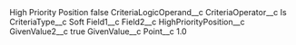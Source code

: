 <?xml version="1.0" encoding="UTF-8"?>
<CustomMetadata xmlns="http://soap.sforce.com/2006/04/metadata" xmlns:xsi="http://www.w3.org/2001/XMLSchema-instance" xmlns:xsd="http://www.w3.org/2001/XMLSchema">
    <label>High Priority Position</label>
    <protected>false</protected>
    <values>
        <field>CriteriaLogicOperand__c</field>
        <value xsi:nil="true"/>
    </values>
    <values>
        <field>CriteriaOperator__c</field>
        <value xsi:type="xsd:string">Is</value>
    </values>
    <values>
        <field>CriteriaType__c</field>
        <value xsi:type="xsd:string">Soft</value>
    </values>
    <values>
        <field>Field1__c</field>
        <value xsi:nil="true"/>
    </values>
    <values>
        <field>Field2__c</field>
        <value xsi:type="xsd:string">HighPriorityPosition__c</value>
    </values>
    <values>
        <field>GivenValue2__c</field>
        <value xsi:type="xsd:string">true</value>
    </values>
    <values>
        <field>GivenValue__c</field>
        <value xsi:nil="true"/>
    </values>
    <values>
        <field>Point__c</field>
        <value xsi:type="xsd:double">1.0</value>
    </values>
</CustomMetadata>
